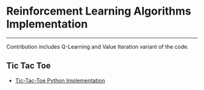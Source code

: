 # Reinforcement Learning Algorithms Implementation
---
Contribution includes Q-Learning and Value Iteration variant of the code.

## Tic Tac Toe
- [Tic-Tac-Toe Python Implementation](https://medium.com/@zhangyue9306/reinforcement-learning-implement-tictactoe-189582bea542)
